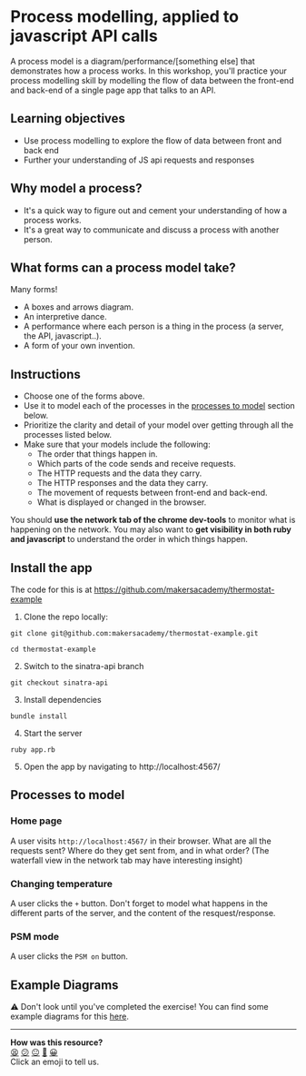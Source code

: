 # Process modelling, applied to javascript API calls

A process model is a diagram/performance/[something else] that demonstrates how a process works. In this workshop, you'll practice your process modelling skill by modelling the flow of data between the front-end and back-end of a single page app that talks to an API.

## Learning objectives

- Use process modelling to explore the flow of data between front and back end
- Further your understanding of JS api requests and responses

## Why model a process?

- It's a quick way to figure out and cement your understanding of how a process works.
- It's a great way to communicate and discuss a process with another person.

## What forms can a process model take?

Many forms!

- A boxes and arrows diagram.
- An interpretive dance.
- A performance where each person is a thing in the process (a server, the API, javascript..).
- A form of your own invention.

## Instructions

- Choose one of the forms above.
- Use it to model each of the processes in the [processes to model](README.md#processes-to-model) section below.
- Prioritize the clarity and detail of your model over getting through all the processes listed below.
- Make sure that your models include the following:
    - The order that things happen in.
    - Which parts of the code sends and receive requests.
    - The HTTP requests and the data they carry.
    - The HTTP responses and the data they carry. 
    - The movement of requests between front-end and back-end.
    - What is displayed or changed in the browser.

You should **use the network tab of the chrome dev-tools** to monitor what is happening on the network. You may also want to **get visibility in both ruby and javascript** to understand the order in which things happen.

## Install the app

The code for this is at https://github.com/makersacademy/thermostat-example

1. Clone the repo locally:
```
git clone git@github.com:makersacademy/thermostat-example.git

cd thermostat-example
```
2. Switch to the sinatra-api branch
```
git checkout sinatra-api
```
3. Install dependencies
```
bundle install
```
4. Start the server
```
ruby app.rb
```
5. Open the app by navigating to http://localhost:4567/

## Processes to model
### Home page

A user visits `http://localhost:4567/` in their browser.
What are all the requests sent? Where do they get sent from, and in what order? (The waterfall view in the network tab may have interesting insight)

### Changing temperature

A user clicks the `+` button.
Don't forget to model what happens in the different parts of the server, and the content of the resquest/response.

### PSM mode

A user clicks the `PSM on` button.


## Example Diagrams
:warning: Don't look until you've completed the exercise!
You can find some example diagrams for this [here](../examples).

<!-- BEGIN GENERATED SECTION DO NOT EDIT -->

---

**How was this resource?**  
[😫](https://airtable.com/shrUJ3t7KLMqVRFKR?prefill_Repository=skills-workshops&prefill_File=week-7/process-modelling-js-api/process_modelling/README.md&prefill_Sentiment=😫) [😕](https://airtable.com/shrUJ3t7KLMqVRFKR?prefill_Repository=skills-workshops&prefill_File=week-7/process-modelling-js-api/process_modelling/README.md&prefill_Sentiment=😕) [😐](https://airtable.com/shrUJ3t7KLMqVRFKR?prefill_Repository=skills-workshops&prefill_File=week-7/process-modelling-js-api/process_modelling/README.md&prefill_Sentiment=😐) [🙂](https://airtable.com/shrUJ3t7KLMqVRFKR?prefill_Repository=skills-workshops&prefill_File=week-7/process-modelling-js-api/process_modelling/README.md&prefill_Sentiment=🙂) [😀](https://airtable.com/shrUJ3t7KLMqVRFKR?prefill_Repository=skills-workshops&prefill_File=week-7/process-modelling-js-api/process_modelling/README.md&prefill_Sentiment=😀)  
Click an emoji to tell us.

<!-- END GENERATED SECTION DO NOT EDIT -->

